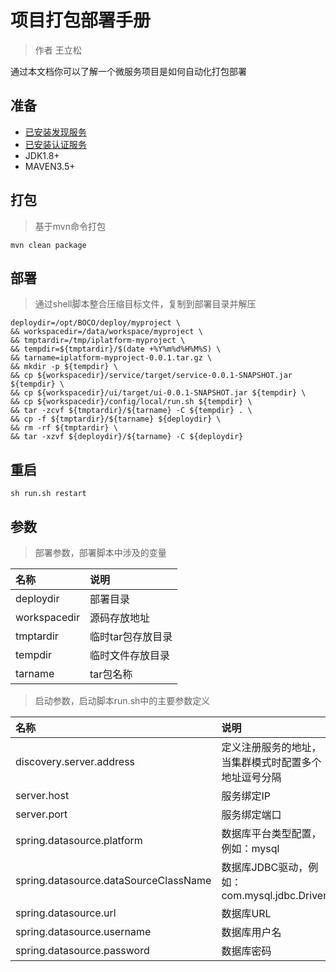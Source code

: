 # 项目打包部署手册

> 作者 王立松

通过本文档你可以了解一个微服务项目是如何自动化打包部署

## 准备

- [已安装发现服务](iplatform-common/DiscoveryService.md)
- [已安装认证服务](iplatform-common/AuthService.md)
- JDK1.8+
- MAVEN3.5+

## 打包

> 基于mvn命令打包

```shell
mvn clean package
```

## 部署

> 通过shell脚本整合压缩目标文件，复制到部署目录并解压

```shell
deploydir=/opt/BOCO/deploy/myproject \
&& workspacedir=/data/workspace/myproject \
&& tmptardir=/tmp/iplatform-myproject \
&& tempdir=${tmptardir}/$(date +%Y%m%d%H%M%S) \
&& tarname=iplatform-myproject-0.0.1.tar.gz \
&& mkdir -p ${tempdir} \
&& cp ${workspacedir}/service/target/service-0.0.1-SNAPSHOT.jar ${tempdir} \
&& cp ${workspacedir}/ui/target/ui-0.0.1-SNAPSHOT.jar ${tempdir} \
&& cp ${workspacedir}/config/local/run.sh ${tempdir} \
&& tar -zcvf ${tmptardir}/${tarname} -C ${tempdir} . \
&& cp -f ${tmptardir}/${tarname} ${deploydir} \
&& rm -rf ${tmptardir} \
&& tar -xzvf ${deploydir}/${tarname} -C ${deploydir}
```

## 重启

```shell
sh run.sh restart
```

## 参数

> 部署参数，部署脚本中涉及的变量

| 名称         | 说明              |
| :----------- | :---------------- |
| deploydir    | 部署目录          |
| workspacedir | 源码存放地址      |
| tmptardir    | 临时tar包存放目录 |
| tempdir      | 临时文件存放目录  |
| tarname      | tar包名称         |

> 启动参数，启动脚本run.sh中的主要参数定义

| 名称                                  | 说明                                                 |
| :------------------------------------ | :--------------------------------------------------- |
| discovery.server.address              | 定义注册服务的地址，当集群模式时配置多个地址逗号分隔 |
| server.host                           | 服务绑定IP                                           |
| server.port                           | 服务绑定端口                                         |
| spring.datasource.platform            | 数据库平台类型配置，例如：mysql                      |
| spring.datasource.dataSourceClassName | 数据库JDBC驱动，例如：com.mysql.jdbc.Driver          |
| spring.datasource.url                 | 数据库URL                                            |
| spring.datasource.username            | 数据库用户名                                         |
| spring.datasource.password            | 数据库密码                                           |
